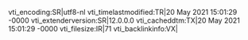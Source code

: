 vti_encoding:SR|utf8-nl
vti_timelastmodified:TR|20 May 2021 15:01:29 -0000
vti_extenderversion:SR|12.0.0.0
vti_cacheddtm:TX|20 May 2021 15:01:29 -0000
vti_filesize:IR|71
vti_backlinkinfo:VX|
